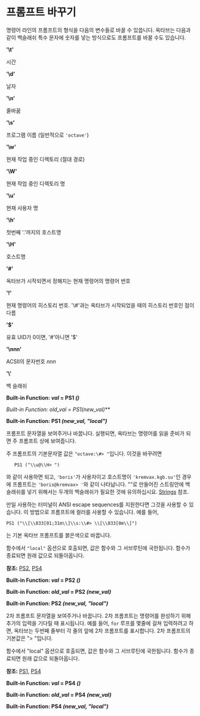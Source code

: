 # 프롬프트 바꾸기

명령어 라인의 프롬프트의 형식을 다음의 변수들로 바꿀 수 있씁니다. 옥타브는 다음과 같이 백슬래쉬 특수 문자에 숫자를 넣는 방식으로도 프롬프트를 바꿀 수도 있습니다.

**'\t'**

시간

**'\d'**

날자

**'\n'**

줄바꿈

**'\s'**

프로그램 이름 (일반적으로 `'octave'`)

**'\w'**

현재 작업 중인 디렉토리 (절대 경로)

**'\W'**

현재 작업 중인 디렉토리 명

**'\u'**

현재 사용자 명

**'\h'**

 첫번째 '.'까지의 호스트명

 **'\H'**

 호스트명

 **'\#'**

 옥타브가 시작되면서 정해지는 현재 명령어의 명령어 번호

 **'\!'**

 현재 명령어의 히스토리 번호. '\\#'과는 옥타브가 시작되었을 때의 히스토리 번호인 점이 다름

 **'\$'**

 유효 UID가 0이면, '#'아니면 '$'

 **'\nnn'**

 ACSII의 문자번호 *nnn*

 **'\\\'**

 백 슬래쉬


 **Built-in Function: *val* = PS1 *()***

 **Built-in Function: *old_val* = PS1*(new_val)***

 **Built-in Function: PS1 *(new_val, "local")***

 프롬프트 문자열을 보여주거나 바꿉니다. 실행되면, 옥타브는 명령어를 읽을 준비가 되면 주 프롬프트 상에 보여줍니다.

 주 프롬프트의 기본문자열 값은 `"octave:\#> "`입니다. 이것을 바꾸려면
 ```
    PS1 ("\\u@\\H> ")
 ```
 와 같이 사용하면 되고, `'boris'`가 사용자이고 호스트명이 `'kremvax.kgb.su'`인 경우에 프롬프트는 `'boris@kremvax> '`와 같이 나타납니다. ""로 만들어진 스트링안에 백슬래쉬를 넣기 위해서는 두개의 백슬래쉬가 필요한 것에 유의하십시요. [Strings](http://www.gnu.org/software/octave/doc/interpreter/Strings.html#Strings) 참조.

 만일 사용하는 터미널이 ANSI escape sequences를 지원한다면 그것을 사용할 수 있습니다. 이 방법으로 프롬프트에 컬러를 사용할 수 있습니다. 예를 들어,
```
PS1 ("\\[\\033[01;31m\\]\\s:\\#> \\[\\033[0m\\]")
```
는 기본 옥타브 프롬프트를 붉은색으로 바꿉니다.

함수에서 `"local"` 옵션으로 호출되면, 값은 함수와 그 서브루틴에 국한됩니다. 함수가 종료되면 원래 값으로 되돌아옵니다.

**참조:** [PS2](), [PS4]()

**Built-in Function: *val* = PS2 *()***

**Built-in Function: *old_val* = PS2 *(new_val)***

**Built-in Function: PS2 *(new_val, "local")***

2차 프롬프트 문자열을 보여주거나 바꿉니다. 2차 프롬프트는 명령어를 완성하기 위해 추가의 입력을 기다릴 때 표시됩니다. 예를 들어, `for` 루프를 몇줄에 걸쳐 입력하려고 하면, 옥타브는 두번째 줄부터 각 줄의 앞에 2차 프롬프트를 표시합니다. 2차 프롬프트의 기본값은 "> "입니다.

함수에서 "local" 옵션으로 호출되면, 값은 함수와 그 서브루틴에 국한됩니다. 함수가 종료되면 원래 값으로 되돌아옵니다.

**참조:** [PS1](), [PS4]()

**Built-in Function: *val* = PS4 *()***

**Built-in Function: *old_val* = PS4 *(new_val)***

**Built-in Function: PS4 *(new_val, "local")***

